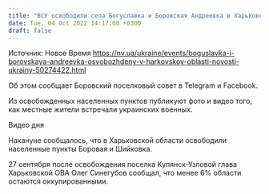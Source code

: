 ```yaml
---
title: "ВСУ освободили села Богуславка и Боровская Андреевка в Харьковской области"
date: Tue, 04 Oct 2022 14:17:00 +0300
draft: false
---
```

Источник: Новое Время https://nv.ua/ukraine/events/boguslavka-i-borovskaya-andreevka-osvobozhdeny-v-harkovskoy-oblasti-novosti-ukrainy-50274422.html


 Об этом сообщает Боровский поселковый совет в Telegram и Facebook.

Из освобожденных населенных пунктов публикуют фото и видео того, как местные жители встречали украинских военных.

 Видео дня   

Накануне сообщалось, что в Харьковской области освободили населенные пункты Боровая и Шийковка.

27 сентября после освобождения поселка Купянск-Узловой глава Харьковской ОВА Олег Синегубов сообщал, что менее 6% области остаются оккупированными.
